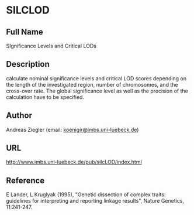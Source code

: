 # SILCLOD

## Full Name
SIgnificance Levels and Critical LODs

## Description
calculate nominal significance levels and critical LOD scores depending on the length of the investigated region, number of chromosomes, and the cross-over rate. The global significance level as well as the precision of the calculation have to be specified.

## Author
Andreas Ziegler (email: koenigir@imbs.uni-luebeck.de)

## URL
http://www.imbs.uni-luebeck.de/pub/silcLOD/index.html

## Reference
E Lander, L Kruglyak (1995), "Genetic dissection of complex traits: guidelines for interpreting and reporting linkage results", Nature Genetics, 11:241-247.